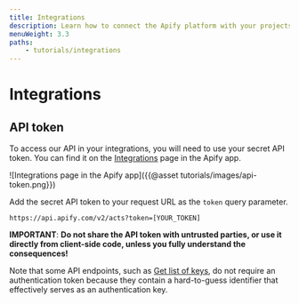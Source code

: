 ```yaml
---
title: Integrations
description: Learn how to connect the Apify platform with your projects. You can use our tools in cloud services like Zapier, Integromat, Keboola, and many more.
menuWeight: 3.3
paths:
    - tutorials/integrations
---
```


# Integrations


## [](#api-token) API token

To access our API in your integrations, you will need to use your secret API token. You can find it on the [Integrations](https://my.apify.com/account#/integrations) page in the Apify app.

![Integrations page in the Apify app]({{@asset tutorials/images/api-token.png}})

Add the secret API token to your request URL as the `token` query parameter.

```cURL
https://api.apify.com/v2/acts?token=[YOUR_TOKEN]
```

**IMPORTANT**: **Do not share the API token with untrusted parties, or use it directly from client-side code,
unless you fully understand the consequences!**

Note that some API endpoints, such as [Get list of keys](#reference/key-value-stores/key-collection/get-list-of-keys),
do not require an authentication token because they contain a hard-to-guess identifier that effectively serves as an authentication key.
